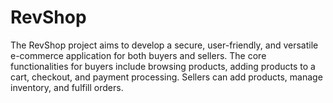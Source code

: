 # RevShop
The RevShop project aims to develop a secure, user-friendly, and versatile e-commerce application for both buyers and sellers. The core functionalities for buyers include browsing products, adding products to a cart, checkout, and payment processing. Sellers can add products, manage inventory, and fulfill orders. 
